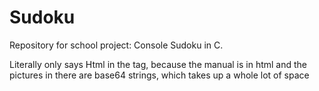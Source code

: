 # Sudoku
Repository for school project: Console Sudoku in C.

Literally only says Html in the tag, because the manual is in html and the pictures in there are base64 strings, which takes up a whole lot of space
